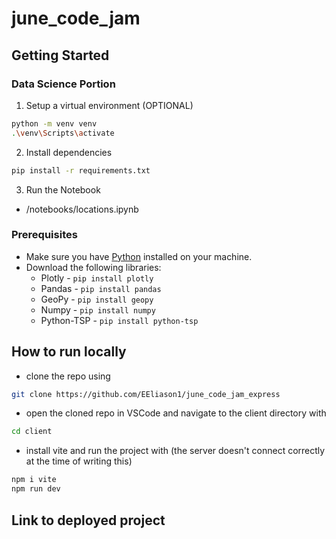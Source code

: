 # june_code_jam

## Getting Started

### Data Science Portion
1. Setup a virtual environment (OPTIONAL)
```bash
python -m venv venv
.\venv\Scripts\activate
```
2. Install dependencies
```bash
pip install -r requirements.txt
```
3. Run the Notebook
- /notebooks/locations.ipynb

### Prerequisites

- Make sure you have [Python](https://www.python.org/) installed on your machine.
- Download the following libraries:
    - Plotly - ``` pip install plotly ```
    - Pandas - ```pip install pandas```
    - GeoPy - ```pip install geopy```
    - Numpy - ```pip install numpy```
    - Python-TSP - ```pip install python-tsp```

## How to run locally

- clone the repo using
```bash
git clone https://github.com/EEliason1/june_code_jam_express
```
- open the cloned repo in VSCode and navigate to the client directory with
```bash
cd client
```
- install vite and run the project with (the server doesn't connect correctly at the time of writing this)
```bash
npm i vite
npm run dev
```

## Link to deployed project
